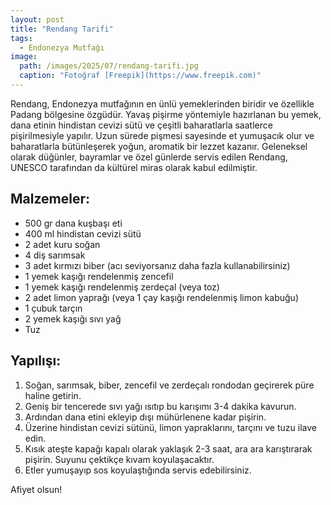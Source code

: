```yaml
---
layout: post
title: "Rendang Tarifi"
tags:
  - Endonezya Mutfağı
image: 
  path: /images/2025/07/rendang-tarifi.jpg
  caption: "Fotoğraf [Freepik](https://www.freepik.com)"
---
```


Rendang, Endonezya mutfağının en ünlü yemeklerinden biridir ve özellikle Padang bölgesine özgüdür. Yavaş pişirme yöntemiyle hazırlanan bu yemek, dana etinin hindistan cevizi sütü ve çeşitli baharatlarla saatlerce pişirilmesiyle yapılır. Uzun sürede pişmesi sayesinde et yumuşacık olur ve baharatlarla bütünleşerek yoğun, aromatik bir lezzet kazanır. Geleneksel olarak düğünler, bayramlar ve özel günlerde servis edilen Rendang, UNESCO tarafından da kültürel miras olarak kabul edilmiştir.

## Malzemeler:

- 500 gr dana kuşbaşı eti
- 400 ml hindistan cevizi sütü
- 2 adet kuru soğan
- 4 diş sarımsak
- 3 adet kırmızı biber (acı seviyorsanız daha fazla kullanabilirsiniz)
- 1 yemek kaşığı rendelenmiş zencefil
- 1 yemek kaşığı rendelenmiş zerdeçal (veya toz)
- 2 adet limon yaprağı (veya 1 çay kaşığı rendelenmiş limon kabuğu)
- 1 çubuk tarçın
- 2 yemek kaşığı sıvı yağ
- Tuz

## Yapılışı:

1. Soğan, sarımsak, biber, zencefil ve zerdeçalı rondodan geçirerek püre haline getirin.
2. Geniş bir tencerede sıvı yağı ısıtıp bu karışımı 3-4 dakika kavurun.
3. Ardından dana etini ekleyip dışı mühürlenene kadar pişirin.
4. Üzerine hindistan cevizi sütünü, limon yapraklarını, tarçını ve tuzu ilave edin.
5. Kısık ateşte kapağı kapalı olarak yaklaşık 2-3 saat, ara ara karıştırarak pişirin. Suyunu çektikçe kıvam koyulaşacaktır.
6. Etler yumuşayıp sos koyulaştığında servis edebilirsiniz.

Afiyet olsun!